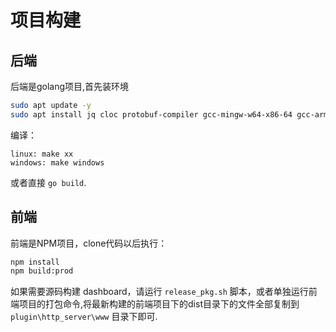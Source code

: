 # 项目构建
## 后端
后端是golang项目,首先装环境
```sh
sudo apt update -y
sudo apt install jq cloc protobuf-compiler gcc-mingw-w64-x86-64 gcc-arm-linux-gnueabi gcc-aarch64-linux-gnu -y
```
编译：
```
linux: make xx
windows: make windows
```
或者直接 `go build`.

## 前端
前端是NPM项目，clone代码以后执行：
```sh
npm install
npm build:prod
```
如果需要源码构建 dashboard，请运行 `release_pkg.sh` 脚本，或者单独运行前端项目的打包命令,将最新构建的前端项目下的dist目录下的文件全部复制到 `plugin\http_server\www` 目录下即可.
